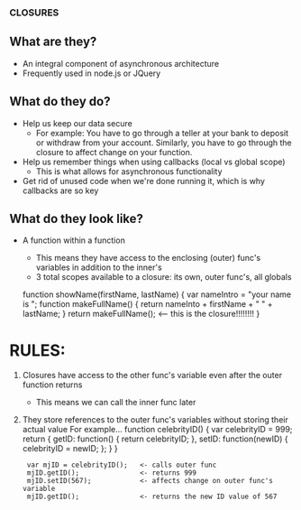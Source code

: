 ### CLOSURES

## What are they?
- An integral component of asynchronous architecture 
- Frequently used in node.js or JQuery

## What do they do?
- Help us keep our data secure
    + For example: You have to go through a teller at your bank to deposit or withdraw from your account. Similarly, you have to go through the closure to affect change on your function. 
- Help us remember things when using callbacks (local vs global scope)
    + This is what allows for asynchronous functionality 
- Get rid of unused code when we're done running it, which is why callbacks are so key

## What do they look like?
- A function within a function
    + This means they have access to the enclosing (outer) func's variables in addition to the inner's
    + 3 total scopes available to a closure: its own, outer func's, all globals

    function showName(firstName, lastName) {
        var nameIntro = "your name is ";
        function makeFullName() {
            return nameInto + firstName + " " + lastName;
        }
        return makeFullName();      <-- this is the closure!!!!!!!! 
    }

# RULES:
1) Closures have access to the other func's variable even after the outer function returns
    - This means we can call the inner func later
2) They store references to the outer func's variables without storing their actual value 
    For example...
        function celebrityID() {
            var celebrityID = 999;
            return {
                getID: function() {
                    return celebrityID;
                },
                setID: function(newID) {
                    celebrityID = newID;
                };
            }
        }

        var mjID = celebrityID();   <- calls outer func
        mjID.getID();               <- returns 999
        mjID.setID(567);            <- affects change on outer func's variable
        mjID.getID();               <- returns the new ID value of 567
